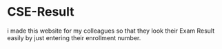 # CSE-Result
i made this website for my colleagues so that they look their Exam Result easily by just entering their enrollment number.
